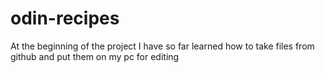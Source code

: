 # odin-recipes
At the beginning of the project I have so far learned how to take files from github and put them on my pc for editing